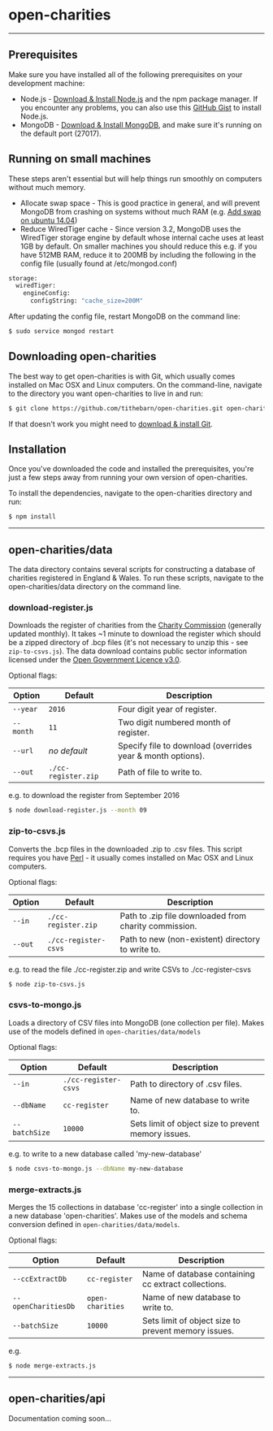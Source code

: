 # open-charities

----

## Prerequisites
Make sure you have installed all of the following prerequisites on your development machine:

* Node.js - [Download & Install Node.js](https://nodejs.org/en/download/) and the npm package manager. If you encounter any problems, you can also use this [GitHub Gist](https://gist.github.com/isaacs/579814) to install Node.js.
* MongoDB - [Download & Install MongoDB](http://www.mongodb.org/downloads), and make sure it's running on the default port (27017).

## Running on small machines
These steps aren't essential but will help things run smoothly on computers without much memory.
* Allocate swap space - This is good practice in general, and will prevent MongoDB from crashing on systems without much RAM (e.g. [Add swap on ubuntu 14.04](https://www.digitalocean.com/community/tutorials/how-to-add-swap-on-ubuntu-14-04))
* Reduce WiredTiger cache - Since version 3.2, MongoDB uses the WiredTiger storage engine by default whose internal cache uses at least 1GB by default.  On smaller machines you should reduce this e.g. if you have 512MB RAM, reduce it to 200MB by including the following in the config file (usually found at /etc/mongod.conf)
```bash
storage:
  wiredTiger:
    engineConfig:
      configString: "cache_size=200M"
```
After updating the config file, restart MongoDB on the command line:
```bash
$ sudo service mongod restart
```

## Downloading open-charities
The best way to get open-charities is with Git, which usually comes installed on Mac OSX and Linux computers.  On the command-line, navigate to the directory you want open-charities to live in and run:
```bash
$ git clone https://github.com/tithebarn/open-charities.git open-charities
```
If that doesn't work you might need to [download & install Git](https://git-scm.com/downloads).

## Installation
Once you've downloaded the code and installed the prerequisites, you're just a few steps away from running your own version of open-charities.

To install the dependencies, navigate to the open-charities directory and run:
```bash
$ npm install
```

----

## open-charities/data
The data directory contains several scripts for constructing a database of charities registered in England & Wales.  To run these scripts, navigate to the open-charities/data directory on the command line.

### download-register.js
Downloads the register of charities from the [Charity Commission](http://data.charitycommission.gov.uk/) (generally updated monthly).  It takes ~1 minute to download the register which should be a zipped directory of .bcp files (it's not necessary to unzip this - see `zip-to-csvs.js`).
The data download contains public sector information licensed under the [Open Government Licence v3.0](https://www.nationalarchives.gov.uk/doc/open-government-licence/version/3/).

Optional flags:

Option       |    Default              | Description
---          | ---                     | ---
`--year`     |    `2016`               | Four digit year of register.
`--month`    |    `11`                 | Two digit numbered month of register.
`--url`      |    *no default*         | Specify file to download (overrides year & month options).
`--out`      |    `./cc-register.zip`  | Path of file to write to.

e.g. to download the register from September 2016

```bash
$ node download-register.js --month 09
```

### zip-to-csvs.js
Converts the .bcp files in the downloaded .zip to .csv files.
This script requires you have [Perl](https://www.perl.org/get.html) - it usually comes installed on Mac OSX and Linux computers.

Optional flags:

Option     |    Default                | Description
---        | ---                       | ---
`--in`     |    `./cc-register.zip`    | Path to .zip file downloaded from charity commission.
`--out`    |    `./cc-register-csvs`   | Path to new (non-existent) directory to write to.

e.g. to read the file ./cc-register.zip and write CSVs to ./cc-register-csvs

```bash
$ node zip-to-csvs.js
```

### csvs-to-mongo.js
Loads a directory of CSV files into MongoDB (one collection per file).  Makes use of the models defined in `open-charities/data/models`

Optional flags:

Option          |    Default                | Description
---             | ---                       | ---
`--in`          |    `./cc-register-csvs`   | Path to directory of .csv files.
`--dbName`      |    `cc-register`          | Name of new database to write to.
`--batchSize`   |    `10000`                | Sets limit of object size to prevent memory issues.

e.g. to write to a new database called 'my-new-database'

```bash
$ node csvs-to-mongo.js --dbName my-new-database
```

### merge-extracts.js
Merges the 15 collections in database 'cc-register' into a single collection in a new database 'open-charities'.  Makes use of the models and schema conversion defined in `open-charities/data/models`.

Optional flags:

Option              |    Default            | Description
---                 | ---                   | ---
`--ccExtractDb`     |    `cc-register`      | Name of database containing cc extract collections.
`--openCharitiesDb` |    `open-charities`   | Name of new database to write to.
`--batchSize`       |    `10000`            | Sets limit of object size to prevent memory issues.

e.g.

```bash
$ node merge-extracts.js
```

----

## open-charities/api
Documentation coming soon...
